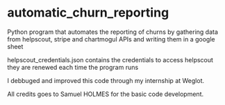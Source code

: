 # automatic_churn_reporting
Python program that automates the reporting of churns by gathering data from helpscout, stripe and chartmogul APIs and writing them in a google sheet  

helpscout_credentials.json contains the credentials to access helpscout they are renewed each time the program runs  

I debbuged and improved this code through my internship at Weglot.  

All credits goes to Samuel HOLMES for the basic code development.

